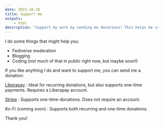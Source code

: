 ```yaml
---
date: 2023-10-28
title: Support me
outputs:
    - html
description: "Support my work by sending me donations! This helps me continue Fediverse moderation, blogging, and coding."
---
```

I do some things that might help you:

- Fediverse moderation
- Blogging
- Coding (not much of that in public right now, but maybe soon!)

If you like anything I do and want to support me, you can send me a donation:


[Liberapay](https://liberapay.com/Seirdy/donate "{rel='me'}")
: Ideal for recurring donations, but also supports one-time payments. Requires a Liberapay account.

[Stripe](https://buy.stripe.com/dR65nv5BWg3icq46oo "{rel='me'}")
: Supports one-time-donations. Does not require an account.

Ko-Fi (coming soon)
: Supports both recurring and one-time donations.

Thank you!

